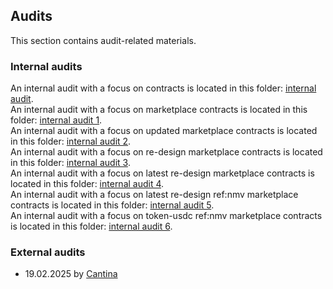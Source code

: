 ## Audits
This section contains audit-related materials.

### Internal audits
An internal audit with a focus on contracts is located in this folder: [internal audit](https://github.com/valory-xyz/ai-registry-mech/blob/main/audits/internal). <br>
An internal audit with a focus on marketplace contracts is located in this folder: [internal audit 1](https://github.com/valory-xyz/ai-registry-mech/blob/main/audits/internal1). <br>
An internal audit with a focus on updated marketplace contracts is located in this folder: [internal audit 2](https://github.com/valory-xyz/ai-registry-mech/blob/main/audits/internal2). <br>
An internal audit with a focus on re-design marketplace contracts is located in this folder: [internal audit 3](https://github.com/valory-xyz/ai-registry-mech/blob/main/audits/internal3). <br>
An internal audit with a focus on latest re-design marketplace contracts is located in this folder: [internal audit 4](https://github.com/valory-xyz/ai-registry-mech/blob/main/audits/internal4). <br>
An internal audit with a focus on latest re-design ref:nmv marketplace contracts is located in this folder: [internal audit 5](https://github.com/valory-xyz/ai-registry-mech/blob/main/audits/internal5). <br>
An internal audit with a focus on token-usdc ref:nmv marketplace contracts is located in this folder: [internal audit 6](https://github.com/valory-xyz/ai-registry-mech/blob/main/audits/internal6). <br>


### External audits
- 19.02.2025 by [Cantina](https://cantina.xyz/portfolio/ff3a291b-4cdd-4ebb-9828-c0ebc7f21edf)